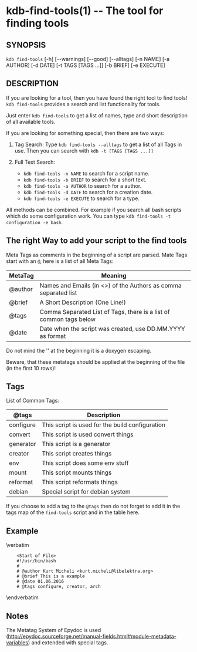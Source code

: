 kdb-find-tools(1) -- The tool for finding tools
================================================================

## SYNOPSIS

`kdb find-tools` [-h] [--warnings] [--good] [--alltags] [-n NAME] [-a AUTHOR] [-d DATE] [-t TAGS [TAGS ...]] [-b BRIEF] [-e EXECUTE]

## DESCRIPTION

If you are looking for a tool, then you have found the right tool to find tools!
`kdb find-tools` provides a search and list functionality for tools.

Just enter `kdb find-tools` to get a list of names, type and short description of all available tools.

If you are looking for something special, then there are two ways:

1. Tag Search:
   Type `kdb find-tools --alltags` to get a list of all Tags in use.
   Then you can search with `kdb -t [TAGS [TAGS ...]]`

2. Full Text Search:
   * `kdb find-tools -n NAME` to search for a script name.
   * `kdb find-tools -b BRIEF` to search for a short text.
   * `kdb find-tools -a AUTHOR` to search for a author.
   * `kdb find-tools -d DATE` to search for a creation date.
   * `kdb find-tools -e EXECUTE` to search for a type.

All methods can be combined. For example if you search all bash scripts which do some configuration work.
You can type `kdb find-tools -t configuration -e bash`.

## The right Way to add your script to the find tools

Meta Tags as comments in the beginning of a script are parsed.
Mate Tags start with an `@`, here is a list of all Meta Tags:

| MetaTag   | Meaning                                                              |
|-----------|----------------------------------------------------------------------|
| \@author  | Names and Emails (in <>) of the Authors as comma separated list      |
| \@brief   | A Short Description (One Line!)                                      |
| \@tags    | Comma Separated List of Tags, there is a list of common tags below   |
| \@date    | Date when the script was created, use DD.MM.YYYY as format           |

Do not mind the '\' at the beginning it is a doxygen escaping.

Beware, that these metatags should be applied at the beginning of the file (in the first 10 rows)!

## Tags

List of Common Tags:

| \@tags     | Description                                     |
|-----------|-------------------------------------------------|
| configure | This script is used for the build configuration |
| convert   | This script is used convert things              |
| generator | This script is a generator                      |
| creator   | This script creates things                      |
| env       | This script does some env stuff                 |
| mount     | This script mounts things                       |
| reformat  | This script reformats things                    |
| debian    | Special script for debian system                |


If you choose to add a tag to the `@tags` then do not forget to add it in the tags map of the `find-tools` script
and in the table here.

## Example

\verbatim

        <Start of File>
        #!/usr/bin/bash
        #
        # @author Kurt Micheli <kurt.micheli@libelektra.org>
        # @brief This is a example
        # @date 01.06.2016
        # @tags configure, creator, arch

\endverbatim


## Notes

The Metatag System of Epydoc is used (http://epydoc.sourceforge.net/manual-fields.html#module-metadata-variables)
and extended with special tags.
